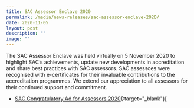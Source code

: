 ```yaml
---
title: SAC Assessor Enclave 2020
permalink: /media/news-releases/sac-assessor-enclave-2020/
date: 2020-11-05
layout: post
description: ""
image: ""
---
```

The SAC Assessor Enclave was held virtually on 5 November 2020 to highlight SAC’s achievements, update new developments in accreditation and share best practices with SAC assessors. SAC assessoes were recognised with e-certificates for their invaluable contributions to the accreditation programmes.  We extend our appreciation to all assessors for their continued support and commitment.

* [SAC Congratulatory Ad for Assessors 2020](/files/documents/SAC-Congratulatory-ad-for-assessors-2020-final.pdf){:target="_blank"}[